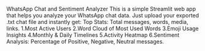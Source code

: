 WhatsApp Chat and Sentiment Analyzer 
This is a simple Streamlit web app that helps you analyze your WhatsApp chat data.
Just upload your exported .txt chat file and instantly get:
Top Stats: Total messages, words, media, links.
1.Most Active Users
2.Word Cloud of Most Used Words
3.Emoji Usage Insights
4.Monthly & Daily Timelines
5.Activity Heatmap
6.Sentiment Analysis: Percentage of Positive, Negative, Neutral messages.

